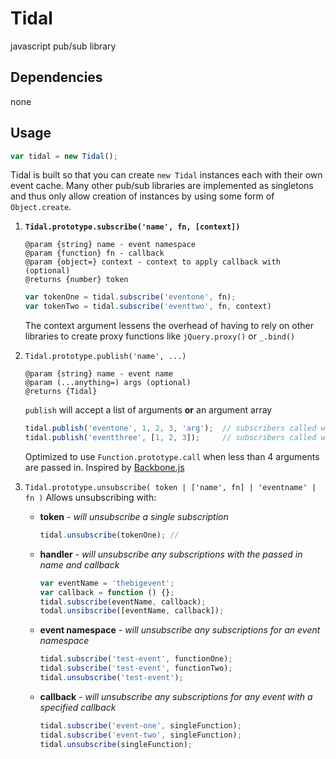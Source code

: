 # Tidal
javascript pub/sub library

## Dependencies
none

## Usage

```js
var tidal = new Tidal();
```
Tidal is built so that you can create `new Tidal` instances each with their own event cache. Many other pub/sub libraries are implemented as singletons and thus only allow creation of instances by using some form of `Object.create`.

1. **`Tidal.prototype.subscribe('name', fn, [context])`**
	```
	@param {string} name - event namespace
	@param {function} fn - callback
	@param {object=} context - context to apply callback with (optional)
	@returns {number} token
	```
	
	```js
	var tokenOne = tidal.subscribe('eventone', fn);
	var tokenTwo = tidal.subscribe('eventtwo', fn, context)
	```
	
	The context argument lessens the overhead of having to rely on other libraries to create proxy functions like `jQuery.proxy()` or `_.bind()`
2. `Tidal.prototype.publish('name', ...)`

	```
	@param {string} name - event name
 	@param (...anything=) args (optional)
 	@returns {Tidal}
	```
	
	`publish` will accept a list of arguments **or** an argument array
	
	```js
	tidal.publish('eventone', 1, 2, 3, 'arg');	// subscribers called with `Function.prototype.apply`
	tidal.publish('eventthree', [1, 2, 3]);		// subscribers called with `Function.prototype.call`
	```
	
	Optimized to use `Function.prototype.call` when less than 4 arguments are passed in. Inspired by [Backbone.js](http://backbonejs.org/docs/backbone.html#section-24)
3. `Tidal.prototype.unsubscribe( token | ['name', fn] | 'eventname' | fn )`
	Allows unsubscribing with:
	- **token** - *will unsubscribe a single subscription*
	
		```js
		tidal.unsubscribe(tokenOne); // 
		```
	- **handler** - *will unsubscribe any subscriptions with the passed in name and callback*
	
		```js
		var eventName = 'thebigevent';
		var callback = function () {};
		tidal.subscribe(eventName, callback);
		todal.unsibscribe([eventName, callback]);
		```
	- **event namespace** - *will unsubscribe any subscriptions for an event namespace*
		```js
		tidal.subscribe('test-event', functionOne);
		tidal.subscribe('test-event', functionTwo);
		tidal.unsubscribe('test-event');
		```
	- **callback** - *will unsubscribe any subscriptions for any event with a specified callback*
		```js
		tidal.subscribe('event-one', singleFunction);
		tidal.subscribe('event-two', singleFunction);
		tidal.unsubscribe(singleFunction);
		```